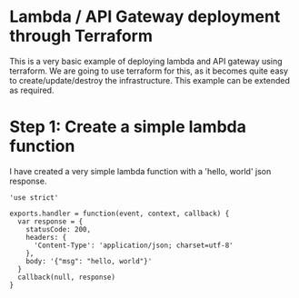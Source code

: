 # Lambda / API Gateway deployment through Terraform

This is a very basic example of deploying lambda and API gateway using terraform. We are going to use terraform for this, as it becomes quite easy to create/update/destroy the infrastructure. This example can be extended as required.

# Step 1: Create a simple lambda function

I have created a very simple lambda function with a 'hello, world' json response.

```
'use strict'

exports.handler = function(event, context, callback) {
  var response = {
    statusCode: 200,
    headers: {
      'Content-Type': 'application/json; charset=utf-8'
    },
    body: '{"msg": "hello, world"}'
  }
  callback(null, response)
}
```